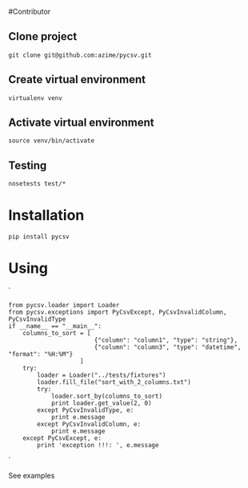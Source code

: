 #Contributor

## Clone project

```
git clone git@github.com:azime/pycsv.git
```

## Create virtual environment

```
virtualenv venv
```

## Activate virtual environment

```
source venv/bin/activate
```

## Testing

```
nosetests test/*
```

# Installation

`
pip install pycsv
`

# Using

`

    from pycsv.loader import Loader
    from pycsv.exceptions import PyCsvExcept, PyCsvInvalidColumn, PyCsvInvalidType
    if __name__ == "__main__":
        columns_to_sort = [
                            {"column": "column1", "type": "string"},
                            {"column": "column3", "type": "datetime", "format": "%H:%M"}
                        ]
        try:
            loader = Loader("../tests/fixtures")
            loader.fill_file("sort_with_2_columns.txt")
            try:
                loader.sort_by(columns_to_sort)
                print loader.get_value(2, 0)
            except PyCsvInvalidType, e:
                print e.message
            except PyCsvInvalidColumn, e:
                print e.message
        except PyCsvExcept, e:
            print 'exception !!!: ', e.message
`

See examples
